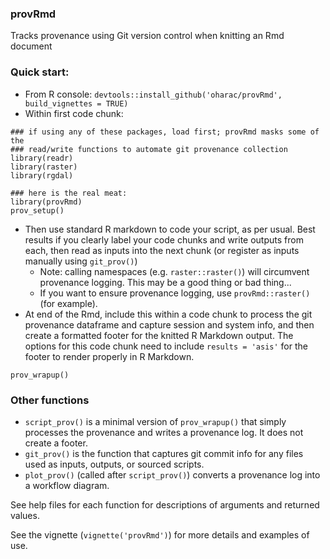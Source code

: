 ### provRmd

Tracks provenance using Git version control when knitting an Rmd document

### Quick start:

* From R console: `devtools::install_github('oharac/provRmd', build_vignettes = TRUE)`
* Within first code chunk:

```
### if using any of these packages, load first; provRmd masks some of the
### read/write functions to automate git provenance collection
library(readr)
library(raster)
library(rgdal)

### here is the real meat:
library(provRmd)
prov_setup()
```

* Then use standard R markdown to code your script, as per usual.  Best results
if you clearly label your code chunks and write outputs from each, then read
as inputs into the next chunk (or register as inputs manually using `git_prov()`)
    * Note: calling namespaces (e.g. `raster::raster()`) will circumvent provenance
logging.  This may be a good thing or bad thing... 
    * If you want to ensure provenance logging, use `provRmd::raster()` (for example).
* At end of the Rmd, include this within a code chunk to process the git provenance
dataframe and capture session and system info, and then create a formatted
footer for the knitted R Markdown output.  The options for this
code chunk need to include `results = 'asis'` for the footer to render
properly in R Markdown.

````
prov_wrapup()
````

### Other functions

* `script_prov()` is a minimal version of `prov_wrapup()` that simply processes
the provenance and writes a provenance log.  It does not create a footer.
* `git_prov()` is the function that captures git commit info for any files
used as inputs, outputs, or sourced scripts.
* `plot_prov()` (called after `script_prov()`) converts a provenance log into
a workflow diagram.

See help files for each function for descriptions of arguments and returned values.

See the vignette (`vignette('provRmd')`) for more details and examples of use.
